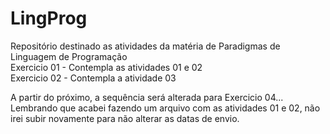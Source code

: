 # LingProg
Repositório destinado as atividades da matéria de Paradigmas de Linguagem de Programação</br>
Exercicio 01 - Contempla as atividades 01 e 02</br>
Exercicio 02 - Contempla a atividade 03</br>

A partir do próximo, a sequência será alterada para Exercicio 04...</br>
Lembrando que acabei fazendo um arquivo com as atividades 01 e 02, não irei subir novamente para não alterar as datas de envio. 


